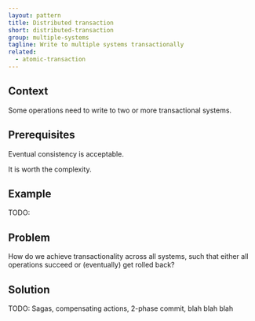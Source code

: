 ```yaml
---
layout: pattern
title: Distributed transaction
short: distributed-transaction
group: multiple-systems
tagline: Write to multiple systems transactionally
related:
  - atomic-transaction
---
```


## Context

Some operations need to write to two or more transactional systems.

## Prerequisites

Eventual consistency is acceptable.

It is worth the complexity.

## Example

TODO:

## Problem

How do we achieve transactionality across all systems, such that either all operations succeed or (eventually) get rolled back?

## Solution

TODO: Sagas, compensating actions, 2-phase commit, blah blah blah
